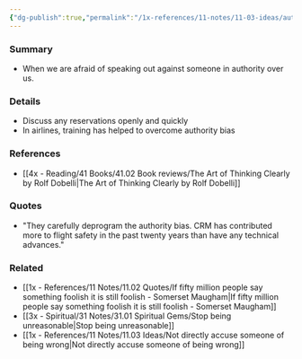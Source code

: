```yaml
---
{"dg-publish":true,"permalink":"/1x-references/11-notes/11-03-ideas/authority-bias/","title":"Authority Bias","created":"2024-02-14T20:18:35.891+03:00","updated":"2024-02-14T20:18:35.891+03:00"}
---
```



### Summary
- When we are afraid of speaking out against someone in authority over us.

### Details
- Discuss any reservations openly and quickly
- In airlines, training has helped to overcome authority bias

### References
- [[4x - Reading/41 Books/41.02 Book reviews/The Art of Thinking Clearly by Rolf Dobelli\|The Art of Thinking Clearly by Rolf Dobelli]]

### Quotes
- "They carefully deprogram the authority bias. CRM has contributed more to flight safety in the past twenty years than have any technical advances."

### Related
- [[1x - References/11 Notes/11.02 Quotes/If fifty million people say something foolish it is still foolish - Somerset Maugham\|If fifty million people say something foolish it is still foolish - Somerset Maugham]]
- [[3x - Spiritual/31 Notes/31.01 Spiritual Gems/Stop being unreasonable\|Stop being unreasonable]]
- [[1x - References/11 Notes/11.03 Ideas/Not directly accuse someone of being wrong\|Not directly accuse someone of being wrong]]
